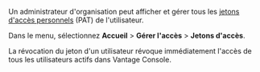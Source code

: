 Un administrateur d'organisation peut afficher et gérer tous les [jetons d'accès personnels](syi1695940519543.md) (PAT) de l'utilisateur.

Dans le menu, sélectionnez **Accueil** > **Gérer l'accès** > **Jetons d'accès**.

La révocation du jeton d'un utilisateur révoque immédiatement l'accès de tous les utilisateurs actifs dans Vantage Console.

